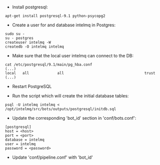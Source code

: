* Install postgresql:
```
apt-get install postgresql-9.1 python-psycopg2
```

* Create a user for and database intelmq in Postgres:
```
sudo su - 
su - postgres
createuser intelmq -W
createdb -O intelmq intelmq
```

* Make sure that the local user intelmq can connect to the DB:
```
cat /etc/postgresql/9.1/main/pg_hba.conf
(...)
local   all             all                                     trust
(...)
```

* Restart PostgreSQL

* Run the script which will create the initial database tables:
```
psql -U intelmq intelmq < /opt/intelmq/src/bots/outputs/postgresql/initdb.sql
```

* Update the corresponding 'bot_id' section in 'conf/bots.conf':

```
[postgresql]
host = <host>
port = <port>
database = intelmq
user = intelmq
password = <password>
```

* Update 'conf/pipeline.conf' with 'bot_id'
